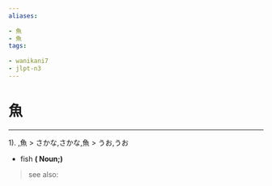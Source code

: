 ```yaml
---
aliases:
    
- 魚
- 魚
tags:
    
- wanikani7
- jlpt-n3
---
```


# 魚
---
1).
,魚 > さかな,さかな,魚 > うお,うお

- fish
**( Noun;)**
> see also: 
            